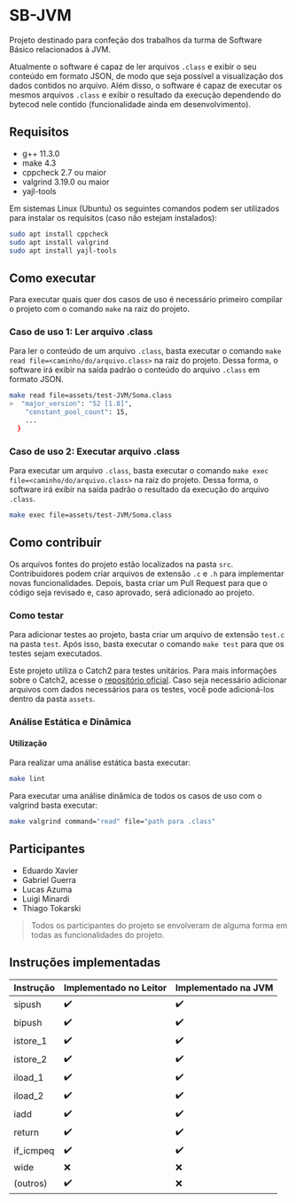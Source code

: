 # SB-JVM

Projeto destinado para confeção dos trabalhos da turma de Software Básico
relacionados à JVM.

Atualmente o software é capaz de ler arquivos `.class` e exibir o seu conteúdo
em formato JSON, de modo que seja possível a visualização dos dados contidos no
arquivo. Além disso, o software é capaz de executar os mesmos arquivos `.class`
e exibir o resultado da execução dependendo do bytecod nele contido
(funcionalidade ainda em desenvolvimento).

## Requisitos

- g++ 11.3.0
- make 4.3
- cppcheck 2.7 ou maior
- valgrind 3.19.0 ou maior
- yajl-tools

Em sistemas Linux (Ubuntu) os seguintes comandos podem ser utilizados para
instalar os requisitos (caso não estejam instalados):

```sh
sudo apt install cppcheck
sudo apt install valgrind
sudo apt install yajl-tools
```

## Como executar

Para executar quais quer dos casos de uso é necessário primeiro compilar o
projeto com o comando `make` na raiz do projeto.

### Caso de uso 1: Ler arquivo .class

Para ler o conteúdo de um arquivo `.class`, basta executar o comando `make read
file=<caminho/do/arquivo.class>` na raiz do projeto. Dessa forma, o software
irá exibir na saída padrão o conteúdo do arquivo `.class` em formato JSON.

```bash
make read file=assets/test-JVM/Soma.class
>  "major_version": "52 [1.8]",
    "constant_pool_count": 15,
    ...
  }
```

### Caso de uso 2: Executar arquivo .class

Para executar um arquivo `.class`, basta executar o comando `make exec
file=<caminho/do/arquivo.class>` na raiz do projeto. Dessa forma, o software
irá exibir na saída padrão o resultado da execução do arquivo `.class`.

```bash
make exec file=assets/test-JVM/Soma.class
```

## Como contribuir

Os arquivos fontes do projeto estão localizados na pasta `src`. Contribuidores
podem criar arquivos de extensão `.c` e `.h` para implementar novas
funcionalidades. Depois, basta criar um Pull Request para que o código seja
revisado e, caso aprovado, será adicionado ao projeto.

### Como testar

Para adicionar testes ao projeto, basta criar um arquivo de extensão `test.c`
na pasta `test`. Após isso, basta executar o comando `make test` para que os
testes sejam executados.

Este projeto utiliza o Catch2 para testes unitários. Para mais informações
sobre o Catch2, acesse o [repositório
oficial](https://github.com/catchorg/Catch2). Caso seja necessário adicionar
arquivos com dados necessários para os testes, você pode adicioná-los dentro da
pasta `assets`.

### Análise Estática e Dinâmica

#### Utilização

Para realizar uma análise estática basta executar:

```sh
make lint
```

Para executar uma análise dinâmica de todos os casos de uso com o valgrind
basta executar:

```sh
make valgrind command="read" file="path para .class"
```

## Participantes

- Eduardo Xavier
- Gabriel Guerra
- Lucas Azuma
- Luigi Minardi
- Thiago Tokarski

> Todos os participantes do projeto se envolveram de alguma forma em todas as
> funcionalidades do projeto.

## Instruções implementadas

<!-- Markdown table -->
| Instrução | Implementado no Leitor | Implementado na JVM |
|-----------|------------------------|---------------------|
| sipush    | :heavy_check_mark:     | :heavy_check_mark:  |
| bipush    | :heavy_check_mark:     | :heavy_check_mark:  |
| istore_1  | :heavy_check_mark:     | :heavy_check_mark:  |
| istore_2  | :heavy_check_mark:     | :heavy_check_mark:  |
| iload_1   | :heavy_check_mark:     | :heavy_check_mark:  |
| iload_2   | :heavy_check_mark:     | :heavy_check_mark:  |
| iadd      | :heavy_check_mark:     | :heavy_check_mark:  |
| return    | :heavy_check_mark:     | :heavy_check_mark:  |
| if_icmpeq | :heavy_check_mark:     | :heavy_check_mark:  |
| wide      | :x:                    | :x:                 |
| (outros)  | :heavy_check_mark:     | :x:                 |

